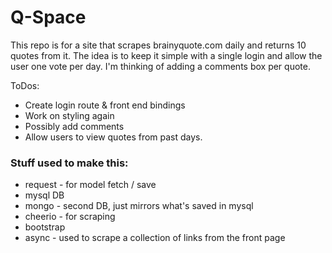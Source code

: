 # Q-Space


This repo is for a site that scrapes brainyquote.com daily and returns 10 quotes from it.
The idea is to keep it simple with a single login and allow the user one vote per day. I'm thinking of adding a comments box per quote.

ToDos:

 * Create login route & front end bindings
 * Work on styling again
 * Possibly add comments
 * Allow users to view quotes from past days.

### Stuff used to make this:

 * request - for model fetch / save
 * mysql DB
 * mongo - second DB, just mirrors what's saved in mysql
 * cheerio - for scraping
 * bootstrap
 * async - used to scrape a collection of links from the front page
